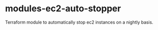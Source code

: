 # modules-ec2-auto-stopper
Terraform module to automatically stop ec2 instances on a nightly basis.
